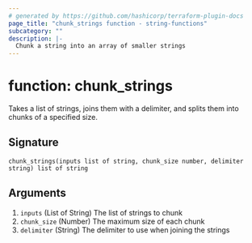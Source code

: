 ```yaml
---
# generated by https://github.com/hashicorp/terraform-plugin-docs
page_title: "chunk_strings function - string-functions"
subcategory: ""
description: |-
  Chunk a string into an array of smaller strings
---
```


# function: chunk_strings

Takes a list of strings, joins them with a delimiter, and splits them into chunks of a specified size.



## Signature

<!-- signature generated by tfplugindocs -->
```text
chunk_strings(inputs list of string, chunk_size number, delimiter string) list of string
```

## Arguments

<!-- arguments generated by tfplugindocs -->
1. `inputs` (List of String) The list of strings to chunk
1. `chunk_size` (Number) The maximum size of each chunk
1. `delimiter` (String) The delimiter to use when joining the strings

